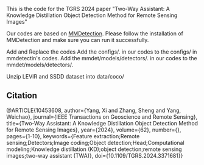 This is the code for the TGRS 2024 paper "Two-Way Assistant: A Knowledge Distillation Object Detection Method for Remote Sensing Images"

Our codes are based on [MMDetection](https://github.com/open-mmlab/mmdetection). Please follow the installation of MMDetection 
and make sure you can run it successfully.

Add and Replace the codes
Add the configs/. in our codes to the configs/ in mmdetectin's codes.
Add the mmdet/models/detectors/. in our codes to the mmdet/models/detectors/.

Unzip LEVIR and SSDD dataset into data/coco/

## Citation

@ARTICLE{10453608,
  author={Yang, Xi and Zhang, Sheng and Yang, Weichao},
  journal={IEEE Transactions on Geoscience and Remote Sensing}, 
  title={Two-Way Assistant: A Knowledge Distillation Object Detection Method for Remote Sensing Images}, 
  year={2024},
  volume={62},
  number={},
  pages={1-10},
  keywords={Feature extraction;Remote sensing;Detectors;Image coding;Object detection;Head;Computational modeling;Knowledge distillation (KD);object detection;remote sensing images;two-way assistant (TWA)},
  doi={10.1109/TGRS.2024.3371681}}

